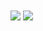<div id="stats">
  <img align="center" src="https://github-readme-stats.vercel.app/api?username=AlisonFDLHC&bg_color=90,EB1F85,16ACD1,922DC5&title_color=fffff&text_color=fffff">
  <img align="center" src="https://github-readme-stats.vercel.app/api/top-langs/?username=AlisonFDLHC&layout=compact&theme=synthwave">
</div>
